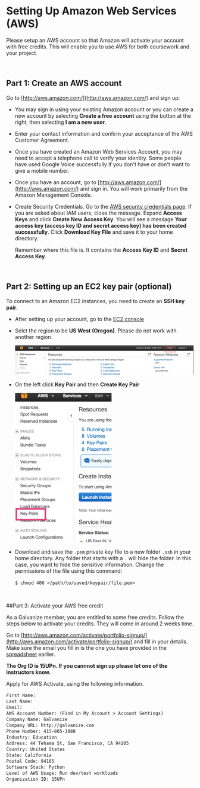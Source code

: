 # Setting Up Amazon Web Services (AWS)

Please setup an AWS account so that Amazon will activate your account with free credits.  This will enable you
to use AWS for both coursework and your project.

<br>

##  Part 1: Create an AWS account

Go to [http://aws.amazon.com/](http://aws.amazon.com/) and sign up: 

- You may sign in using your existing Amazon account or you can create a new account by selecting
  **Create a free account** using the button at the right, then selecting **I am a new user**.
  
- Enter your contact information and confirm your acceptance of the AWS Customer Agreement.

- Once you have created an Amazon Web Services Account, you may need to accept a telephone call to
  verify your identity. Some people have used Google Voice successfully if you don't have or don't
  want to give a mobile number.
  
- Once you have an account, go to [http://aws.amazon.com/](http://aws.amazon.com/) and sign in. You
  will work primarily from the Amazon Management Console.

- Create Security Credentials.  Go to the 
  [AWS security credentials page](https://console.aws.amazon.com/iam/home?#security_credential).
  If you are asked about IAM users, close the message.  Expand **Access Keys** and click **Create New
  Access Key**.  You will see a message **Your access key (access key ID and secret access key) has been
  created successfully**. Click **Download Key File** and save it to your home directory. 
  
  Remember where this file is. It contains the **Access Key ID** and **Secret Access Key**. 
  
<br>

##  Part 2: Setting up an EC2 key pair  (optional)

To connect to an Amazon EC2 instances, you need to create an **SSH key pair**. 

- After setting up your account, go to the [EC2 console](https://console.aws.amazon.com/ec2)

- Selct the region to be **US West (Oregon)**. Please do not work with another region.

  ![image](img/region.png)

- On the left click **Key Pair** and then **Create Key Pair**
  
  <img height="400px" src="img/keypair.png">
    
- Download and save the `.pem` private key file to a new folder `.ssh` in your home directory. Any folder
  that starts with a `.` will hide the folder. In this case, you want to hide the sensitive information.
  Change the permissions of the file using this command:

  ```$ chmod 400 </path/to/saved/keypair/file.pem>```

<br>

##Part 3: Activate your AWS free credit

As a Galvanize member, you are entitled to some free credits. Follow the steps below to activate your credits.
They will come in around 2 weeks time.

Go to [http://aws.amazon.com/activate/portfolio-signup/](http://aws.amazon.com/activate/portfolio-signup/)
and fill in your details. Make sure the email you fill in is the one you have provided in the 
[spreadsheet](https://docs.google.com/spreadsheets/d/1NL-TZNnKoetI_ute_4lipfv_hldJAvOaIw7VUO5dzgw/edit#gid=0)
earlier. 

**The Org ID is 15UPn. If you cannnot sign up please let one of the instructors know.**

Apply for AWS Activate, using the following information.

    First Name:
    Last Name:
    Email:
    AWS Account Number: (Find in My Account > Account Settings)
    Company Name: Galvanize
    Company URL: http://galvanize.com
    Phone Number: 415-805-1888 
    Industry: Education
    Address: 44 Tehama St, San Francisco, CA 94105
    Country: United States
    State: California
    Postal Code: 94105
    Software Stack: Python
    Level of AWS Usage: Run dev/test workloads
    Organization ID: 15UPn

